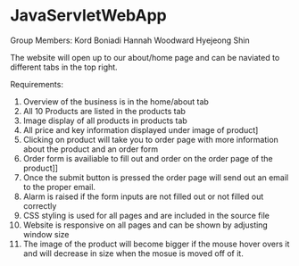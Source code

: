 # JavaServletWebApp

Group Members:
Kord Boniadi
Hannah Woodward
Hyejeong Shin

The website will open up to our about/home page and can be naviated to different tabs in the top right.

Requirements:
1. Overview of the business is in the home/about tab
2. All 10 Products are listed in the products tab
3. Image display of all products in products tab
4. All price and key information displayed under image of product]
5. Clicking on product will take you to order page with more information about the product and an order form
6. Order form is availiable to fill out and order on the order page of the product]]
7. Once the submit button is pressed the order page will send out an email to the proper email.
8. Alarm is raised if the form inputs are not filled out or not filled out correctly
9. CSS styling is used for all pages and are included in the source file
10. Website is responsive on all pages and can be shown by adjusting window size
11. The image of the product will become bigger if the mouse hover overs it and will decrease in size when 
    the mosue is moved off of it.
